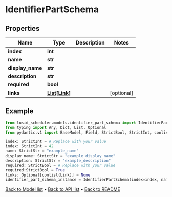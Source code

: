 # IdentifierPartSchema

## Properties
Name | Type | Description | Notes
------------ | ------------- | ------------- | -------------
**index** | **int** |  | 
**name** | **str** |  | 
**display_name** | **str** |  | 
**description** | **str** |  | 
**required** | **bool** |  | 
**links** | [**List[Link]**](Link.md) |  | [optional] 
## Example

```python
from lusid_scheduler.models.identifier_part_schema import IdentifierPartSchema
from typing import Any, Dict, List, Optional
from pydantic.v1 import BaseModel, Field, StrictBool, StrictInt, conlist, constr

index: StrictInt = # Replace with your value
index: StrictInt = 42
name: StrictStr = "example_name"
display_name: StrictStr = "example_display_name"
description: StrictStr = "example_description"
required: StrictBool = # Replace with your value
required:StrictBool = True
links: Optional[conlist(Link)] = None
identifier_part_schema_instance = IdentifierPartSchema(index=index, name=name, display_name=display_name, description=description, required=required, links=links)

```

[Back to Model list](../README.md#documentation-for-models) &#8226; [Back to API list](../README.md#documentation-for-api-endpoints) &#8226; [Back to README](../README.md)

